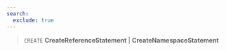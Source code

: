 ```yaml
---
search:
  exclude: true
---
```

<!--start-->

> `CREATE`
      **CreateReferenceStatement** | **CreateNamespaceStatement**
  
